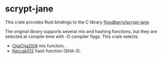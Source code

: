 # scrypt-jane

This crate provides Rust bindings to the C library [floodberry/scrypt-jane](https://github.com/floodyberry/scrypt-jane).

The original library supports several mix and hashing functions, but they are selected at compile-time with -D compiler flags. This crate selects:

- [ChaCha20/8](http://cr.yp.to/chacha.html) mix function,
- [Keccak512](http://keccak.noekeon.org/) hash function (SHA-3).
